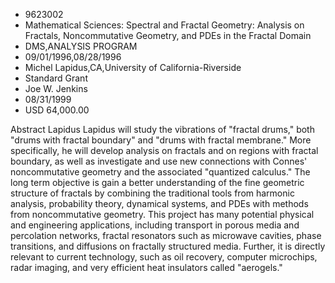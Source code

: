 
* 9623002
* Mathematical Sciences: Spectral and Fractal Geometry: Analysis on Fractals, Noncommutative Geometry, and PDEs in the Fractal Domain
* DMS,ANALYSIS PROGRAM
* 09/01/1996,08/28/1996
* Michel Lapidus,CA,University of California-Riverside
* Standard Grant
* Joe W. Jenkins
* 08/31/1999
* USD 64,000.00

Abstract Lapidus Lapidus will study the vibrations of "fractal drums," both
"drums with fractal boundary" and "drums with fractal membrane." More
specifically, he will develop analysis on fractals and on regions with fractal
boundary, as well as investigate and use new connections with Connes'
noncommutative geometry and the associated "quantized calculus." The long term
objective is gain a better understanding of the fine geometric structure of
fractals by combining the traditional tools from harmonic analysis, probability
theory, dynamical systems, and PDEs with methods from noncommutative geometry.
This project has many potential physical and engineering applications, including
transport in porous media and percolation networks, fractal resonators such as
microwave cavities, phase transitions, and diffusions on fractally structured
media. Further, it is directly relevant to current technology, such as oil
recovery, computer microchips, radar imaging, and very efficient heat insulators
called "aerogels."
